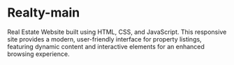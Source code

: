 # Realty-main
Real Estate Website built using HTML, CSS, and JavaScript. This responsive site provides a modern, user-friendly interface for property listings, featuring dynamic content and interactive elements for an enhanced browsing experience.
